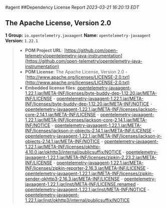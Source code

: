 
#agent
##Dependency License Report
_2023-03-21 16:20:13 EDT_
## The Apache License, Version 2.0

**1** **Group:** `io.opentelemetry.javaagent` **Name:** `opentelemetry-javaagent` **Version:** `1.22.1` 
> - **POM Project URL**: [https://github.com/open-telemetry/opentelemetry-java-instrumentation](https://github.com/open-telemetry/opentelemetry-java-instrumentation)
> - **POM License**: The Apache License, Version 2.0 - [http://www.apache.org/licenses/LICENSE-2.0.txt](http://www.apache.org/licenses/LICENSE-2.0.txt)
> - **Embedded license files**: [opentelemetry-javaagent-1.22.1.jar/META-INF/licenses/byte-buddy-dep-1.12.20.jar/META-INF/LICENSE](opentelemetry-javaagent-1.22.1.jar/META-INF/licenses/byte-buddy-dep-1.12.20.jar/META-INF/LICENSE) 
    - [opentelemetry-javaagent-1.22.1.jar/META-INF/licenses/byte-buddy-dep-1.12.20.jar/META-INF/NOTICE](opentelemetry-javaagent-1.22.1.jar/META-INF/licenses/byte-buddy-dep-1.12.20.jar/META-INF/NOTICE) 
    - [opentelemetry-javaagent-1.22.1.jar/META-INF/licenses/jackson-core-2.14.1.jar/META-INF/LICENSE](opentelemetry-javaagent-1.22.1.jar/META-INF/licenses/jackson-core-2.14.1.jar/META-INF/LICENSE) 
    - [opentelemetry-javaagent-1.22.1.jar/META-INF/licenses/jackson-core-2.14.1.jar/META-INF/NOTICE](opentelemetry-javaagent-1.22.1.jar/META-INF/licenses/jackson-core-2.14.1.jar/META-INF/NOTICE) 
    - [opentelemetry-javaagent-1.22.1.jar/META-INF/licenses/jackson-jr-objects-2.14.1.jar/META-INF/LICENSE](opentelemetry-javaagent-1.22.1.jar/META-INF/licenses/jackson-jr-objects-2.14.1.jar/META-INF/LICENSE) 
    - [opentelemetry-javaagent-1.22.1.jar/META-INF/licenses/jackson-jr-objects-2.14.1.jar/META-INF/NOTICE](opentelemetry-javaagent-1.22.1.jar/META-INF/licenses/jackson-jr-objects-2.14.1.jar/META-INF/NOTICE) 
    - [opentelemetry-javaagent-1.22.1.jar/META-INF/licenses/okhttp-4.10.0.jar/okhttp3/internal/publicsuffix/NOTICE](opentelemetry-javaagent-1.22.1.jar/META-INF/licenses/okhttp-4.10.0.jar/okhttp3/internal/publicsuffix/NOTICE) 
    - [opentelemetry-javaagent-1.22.1.jar/META-INF/licenses/zipkin-2.23.2.jar/META-INF/LICENSE](opentelemetry-javaagent-1.22.1.jar/META-INF/licenses/zipkin-2.23.2.jar/META-INF/LICENSE) 
    - [opentelemetry-javaagent-1.22.1.jar/META-INF/licenses/zipkin-reporter-2.16.3.jar/META-INF/LICENSE](opentelemetry-javaagent-1.22.1.jar/META-INF/licenses/zipkin-reporter-2.16.3.jar/META-INF/LICENSE) 
    - [opentelemetry-javaagent-1.22.1.jar/META-INF/licenses/zipkin-sender-okhttp3-2.16.3.jar/META-INF/LICENSE](opentelemetry-javaagent-1.22.1.jar/META-INF/licenses/zipkin-sender-okhttp3-2.16.3.jar/META-INF/LICENSE) 
    - [opentelemetry-javaagent-1.22.1.jar/inst/META-INF/LICENSE.renamed](opentelemetry-javaagent-1.22.1.jar/inst/META-INF/LICENSE.renamed) 
    - [opentelemetry-javaagent-1.22.1.jar/inst/META-INF/NOTICE](opentelemetry-javaagent-1.22.1.jar/inst/META-INF/NOTICE) 
    - [opentelemetry-javaagent-1.22.1.jar/inst/okhttp3/internal/publicsuffix/NOTICE](opentelemetry-javaagent-1.22.1.jar/inst/okhttp3/internal/publicsuffix/NOTICE)


